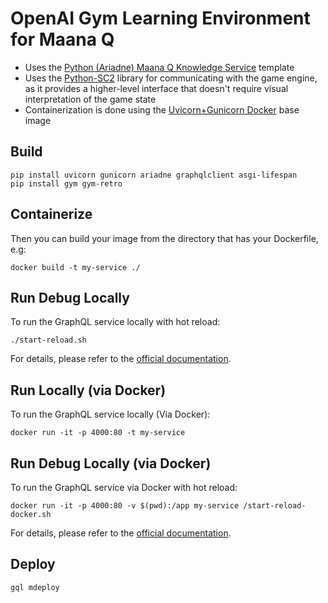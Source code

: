 # OpenAI Gym Learning Environment for Maana Q

- Uses the [Python (Ariadne) Maana Q Knowledge Service](https://github.com/maana-io/q-template-service-python-ariadne) template
- Uses the [Python-SC2](https://github.com/Dentosal/python-sc2) library for communicating with the game engine, as it provides a higher-level interface that doesn't require visual interpretation of the game state
- Containerization is done using the [Uvicorn+Gunicorn Docker](https://github.com/tiangolo/uvicorn-gunicorn-docker) base image

## Build

```
pip install uvicorn gunicorn ariadne graphqlclient asgi-lifespan
pip install gym gym-retro
```

## Containerize

Then you can build your image from the directory that has your Dockerfile, e.g:

```
docker build -t my-service ./
```

## Run Debug Locally

To run the GraphQL service locally with hot reload:

```
./start-reload.sh
```

For details, please refer to the [official documentation](https://github.com/tiangolo/uvicorn-gunicorn-fastapi-docker#development-live-reload).

## Run Locally (via Docker)

To run the GraphQL service locally (Via Docker):

```
docker run -it -p 4000:80 -t my-service
```

## Run Debug Locally (via Docker)

To run the GraphQL service via Docker with hot reload:

```
docker run -it -p 4000:80 -v $(pwd):/app my-service /start-reload-docker.sh
```

For details, please refer to the [official documentation](https://github.com/tiangolo/uvicorn-gunicorn-fastapi-docker#development-live-reload).

## Deploy

```
gql mdeploy
```
